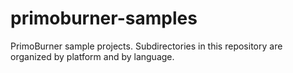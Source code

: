 # primoburner-samples
PrimoBurner sample projects.  Subdirectories in this repository are organized by platform and by language.
